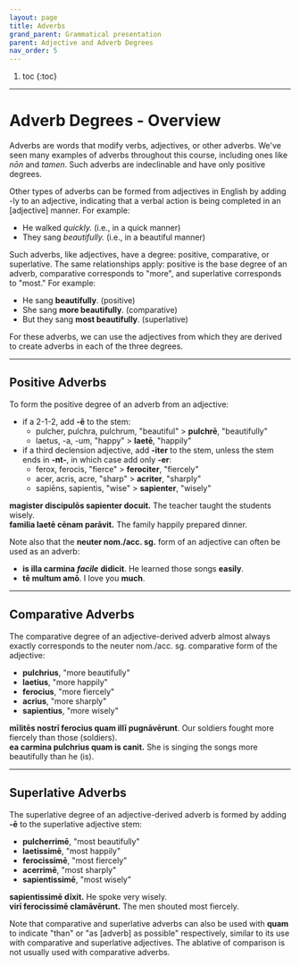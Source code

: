 ```yaml
---
layout: page
title: Adverbs
grand_parent: Grammatical presentation
parent: Adjective and Adverb Degrees
nav_order: 5
---
```


1. toc
{:toc}

***

# Adverb Degrees - Overview

Adverbs are words that modify verbs, adjectives, or other adverbs. We've seen many examples of adverbs throughout this course, including ones like *nōn* and *tamen*. Such adverbs are indeclinable and have only positive degrees.

Other types of adverbs can be formed from adjectives in English by adding -ly to an adjective, indicating that a verbal action is being completed in an [adjective] manner. For example:

- He walked *quickly.* (i.e., in a quick manner)
- They sang *beautifully.* (i.e., in a beautiful manner)

Such adverbs, like adjectives, have a degree: positive, comparative, or superlative. The same relationships apply: positive is the base degree of an adverb, comparative corresponds to "more", and superlative corresponds to "most." For example:

- He sang **beautifully**. (positive)
- She sang **more beautifully**. (comparative)
- But they sang **most beautifully**. (superlative)

For these adverbs, we can use the adjectives from which they are derived to create adverbs in each of the three degrees.

***

## Positive Adverbs

To form the positive degree of an adverb from an adjective:
- if a 2-1-2, add **-ē** to the stem:
  - pulcher, pulchra, pulchrum, "beautiful" > **pulchrē**, "beautifully"
  - laetus, -a, -um, "happy" > **laetē**, "happily"
- if a third declension adjective, add **-iter** to the stem, unless the stem ends in **-nt-**, in which case add only **-er**:
  - ferox, ferocis, "fierce" > **ferociter**, "fiercely"
  - acer, acris, acre, "sharp" > **acriter**, "sharply"
  - sapiēns, sapientis, "wise" > **sapienter**, "wisely"

**magister discipulōs sapienter docuit.** The teacher taught the students wisely.  
**familia laetē cēnam parāvit.** The family happily prepared dinner.  

Note also that the **neuter nom./acc. sg.** form of an adjective can often be used as an adverb:
- **is illa carmina** ***facile*** **didicit**. He learned those songs **easily**.
- **tē multum amō**. I love you **much**.

***

## Comparative Adverbs

The comparative degree of an adjective-derived adverb almost always exactly corresponds to the neuter nom./acc. sg. comparative form of the adjective:
- **pulchrius**, "more beautifully"
- **laetius**, "more happily"
- **ferocius**, "more fiercely"
- **acrius**, "more sharply"
- **sapientius**, "more wisely"

**mīlitēs nostrī ferocius quam illī pugnāvērunt**. Our soldiers fought more fiercely than those (soldiers).  
**ea carmina pulchrius quam is canit.** She is singing the songs more beautifully than he (is).  

***

## Superlative Adverbs

The superlative degree of an adjective-derived adverb is formed by adding **-ē** to the superlative adjective stem:
- **pulcherrimē**, "most beautifully"
- **laetissimē**, "most happily"
- **ferocissimē**, "most fiercely"
- **acerrimē**, "most sharply"
- **sapientissimē**, "most wisely"

**sapientissimē dīxit.** He spoke very wisely.  
**virī ferocissimē clamāvērunt.** The men shouted most fiercely.  

Note that comparative and superlative adverbs can also be used with **quam** to indicate "than" or "as [adverb] as possible" respectively, similar to its use with comparative and superlative adjectives. The ablative of comparison is not usually used with comparative adverbs.
